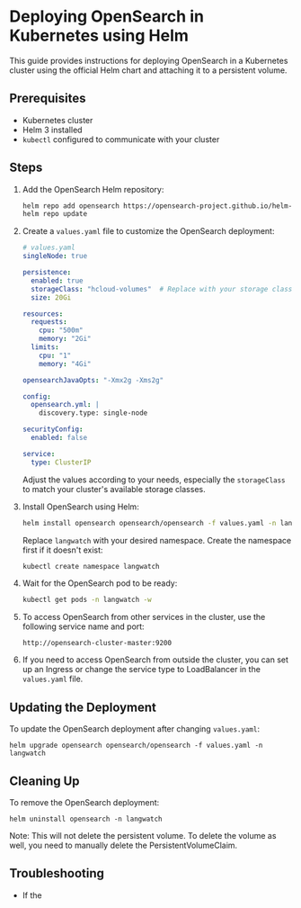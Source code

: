 # Deploying OpenSearch in Kubernetes using Helm

This guide provides instructions for deploying OpenSearch in a Kubernetes cluster using the official Helm chart and attaching it to a persistent volume.

## Prerequisites

- Kubernetes cluster
- Helm 3 installed
- `kubectl` configured to communicate with your cluster

## Steps

1. Add the OpenSearch Helm repository:

   ```sh
   helm repo add opensearch https://opensearch-project.github.io/helm-charts/
   helm repo update
   ```

2. Create a `values.yaml` file to customize the OpenSearch deployment:

   ```yaml
   # values.yaml
   singleNode: true
   
   persistence:
     enabled: true
     storageClass: "hcloud-volumes"  # Replace with your storage class
     size: 20Gi
   
   resources:
     requests:
       cpu: "500m"
       memory: "2Gi"
     limits:
       cpu: "1"
       memory: "4Gi"
   
   opensearchJavaOpts: "-Xmx2g -Xms2g"
   
   config:
     opensearch.yml: |
       discovery.type: single-node
   
   securityConfig:
     enabled: false
   
   service:
     type: ClusterIP
   ```
   Adjust the values according to your needs, especially the `storageClass` to match your cluster's available storage classes.

3. Install OpenSearch using Helm:

   ```sh
   helm install opensearch opensearch/opensearch -f values.yaml -n langwatch
   ```

   Replace `langwatch` with your desired namespace. Create the namespace first if it doesn't exist:

   ```sh
   kubectl create namespace langwatch
   ```

4. Wait for the OpenSearch pod to be ready:

   ```sh
   kubectl get pods -n langwatch -w
   ```

5. To access OpenSearch from other services in the cluster, use the following service name and port:

   ```http://opensearch-cluster-master:9200```

6. If you need to access OpenSearch from outside the cluster, you can set up an Ingress or change the service type to LoadBalancer in the `values.yaml` file.

## Updating the Deployment

To update the OpenSearch deployment after changing `values.yaml`:

```
helm upgrade opensearch opensearch/opensearch -f values.yaml -n langwatch
```

## Cleaning Up

To remove the OpenSearch deployment:

```
helm uninstall opensearch -n langwatch
```

Note: This will not delete the persistent volume. To delete the volume as well, you need to manually delete the PersistentVolumeClaim.

## Troubleshooting

- If the
